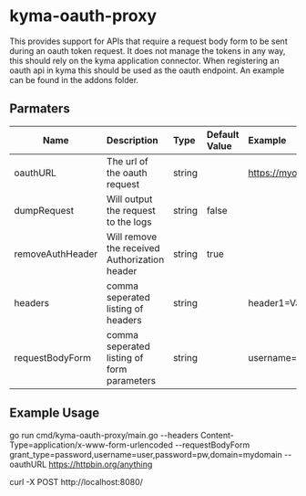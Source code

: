 # kyma-oauth-proxy
This provides support for APIs that require a request body form to be sent during an oauth token request.  It does not manage the tokens in any way, this should rely on the kyma application connector.  When registering an oauth api in kyma this should be used as the oauth endpoint.  An  example can be found in the addons folder. 


## Parmaters
| Name             | Description                                   | Type   | Default Value | Example                       |
| ---------------- | :-------------------------------------------- | :----- | :------------ | :---------------------------- |
| oauthURL         | The url of the oauth request                  | string |               | https://myoauthurl.com        |
| dumpRequest      | Will output the request to the logs           | string | false         |                               |
| removeAuthHeader | Will remove the received Authorization header | string | true          |                               |
| headers          | comma seperated listing of headers            | string |               | header1=Value1,Header2=Value2 |
| requestBodyForm  | comma seperated listing of form parameters    | string |               | username=user,password=pw     |

## Example Usage
go run cmd/kyma-oauth-proxy/main.go --headers Content-Type=application/x-www-form-urlencoded --requestBodyForm grant_type=password,username=user,password=pw,domain=mydomain --oauthURL https://httpbin.org/anything

curl -X POST http://localhost:8080/